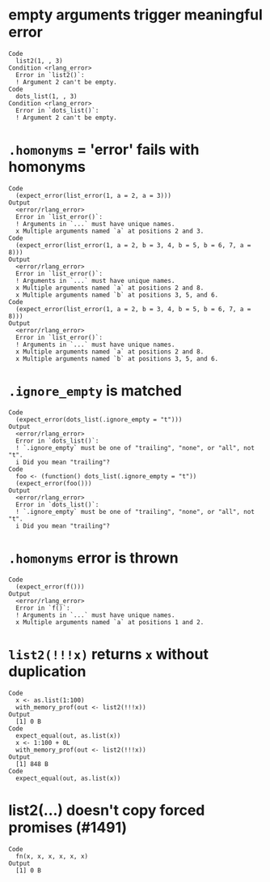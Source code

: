 # empty arguments trigger meaningful error

    Code
      list2(1, , 3)
    Condition <rlang_error>
      Error in `list2()`:
      ! Argument 2 can't be empty.
    Code
      dots_list(1, , 3)
    Condition <rlang_error>
      Error in `dots_list()`:
      ! Argument 2 can't be empty.

# `.homonyms` = 'error' fails with homonyms

    Code
      (expect_error(list_error(1, a = 2, a = 3)))
    Output
      <error/rlang_error>
      Error in `list_error()`:
      ! Arguments in `...` must have unique names.
      x Multiple arguments named `a` at positions 2 and 3.
    Code
      (expect_error(list_error(1, a = 2, b = 3, 4, b = 5, b = 6, 7, a = 8)))
    Output
      <error/rlang_error>
      Error in `list_error()`:
      ! Arguments in `...` must have unique names.
      x Multiple arguments named `a` at positions 2 and 8.
      x Multiple arguments named `b` at positions 3, 5, and 6.
    Code
      (expect_error(list_error(1, a = 2, b = 3, 4, b = 5, b = 6, 7, a = 8)))
    Output
      <error/rlang_error>
      Error in `list_error()`:
      ! Arguments in `...` must have unique names.
      x Multiple arguments named `a` at positions 2 and 8.
      x Multiple arguments named `b` at positions 3, 5, and 6.

# `.ignore_empty` is matched

    Code
      (expect_error(dots_list(.ignore_empty = "t")))
    Output
      <error/rlang_error>
      Error in `dots_list()`:
      ! `.ignore_empty` must be one of "trailing", "none", or "all", not "t".
      i Did you mean "trailing"?
    Code
      foo <- (function() dots_list(.ignore_empty = "t"))
      (expect_error(foo()))
    Output
      <error/rlang_error>
      Error in `dots_list()`:
      ! `.ignore_empty` must be one of "trailing", "none", or "all", not "t".
      i Did you mean "trailing"?

# `.homonyms` error is thrown

    Code
      (expect_error(f()))
    Output
      <error/rlang_error>
      Error in `f()`:
      ! Arguments in `...` must have unique names.
      x Multiple arguments named `a` at positions 1 and 2.

# `list2(!!!x)` returns `x` without duplication

    Code
      x <- as.list(1:100)
      with_memory_prof(out <- list2(!!!x))
    Output
      [1] 0 B
    Code
      expect_equal(out, as.list(x))
      x <- 1:100 + 0L
      with_memory_prof(out <- list2(!!!x))
    Output
      [1] 848 B
    Code
      expect_equal(out, as.list(x))

# list2(...) doesn't copy forced promises (#1491)

    Code
      fn(x, x, x, x, x, x)
    Output
      [1] 0 B

